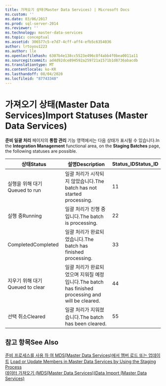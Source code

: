 ```yaml
---
title: 가져오기 상태(Master Data Services) | Microsoft Docs
ms.custom: ''
ms.date: 03/06/2017
ms.prod: sql-server-2014
ms.reviewer: ''
ms.technology: master-data-services
ms.topic: conceptual
ms.assetid: 306577c5-e7d7-4cff-aff4-efb5c6354036
author: lrtoyou1223
ms.author: lle
ms.openlocfilehash: 6307b4e138cc5523e496c8f4abb4f0bea0011a11
ms.sourcegitcommit: ad4d92dce894592a259721a1571b1d8736abacdb
ms.translationtype: MT
ms.contentlocale: ko-KR
ms.lasthandoff: 08/04/2020
ms.locfileid: "87743348"
---
```

# <a name="import-statuses-master-data-services"></a><span data-ttu-id="022dd-102">가져오기 상태(Master Data Services)</span><span class="sxs-lookup"><span data-stu-id="022dd-102">Import Statuses (Master Data Services)</span></span>
  <span data-ttu-id="022dd-103">**준비 일괄 처리** 페이지의 **통합 관리** 기능 영역에서는 다음 상태가 표시될 수 있습니다.</span><span class="sxs-lookup"><span data-stu-id="022dd-103">In the **Integration Management** functional area, on the **Staging Batches** page, the following statuses are possible.</span></span>  
  
|<span data-ttu-id="022dd-104">상태</span><span class="sxs-lookup"><span data-stu-id="022dd-104">Status</span></span>|<span data-ttu-id="022dd-105">설명</span><span class="sxs-lookup"><span data-stu-id="022dd-105">Description</span></span>|<span data-ttu-id="022dd-106">Status_ID</span><span class="sxs-lookup"><span data-stu-id="022dd-106">Status_ID</span></span>|  
|------------|-----------------|----------------|  
|<span data-ttu-id="022dd-107">실행을 위해 대기</span><span class="sxs-lookup"><span data-stu-id="022dd-107">Queued to run</span></span>|<span data-ttu-id="022dd-108">일괄 처리가 시작되지 않았습니다.</span><span class="sxs-lookup"><span data-stu-id="022dd-108">The batch has not started processing.</span></span>|<span data-ttu-id="022dd-109">1</span><span class="sxs-lookup"><span data-stu-id="022dd-109">1</span></span>|  
|<span data-ttu-id="022dd-110">실행 중</span><span class="sxs-lookup"><span data-stu-id="022dd-110">Running</span></span>|<span data-ttu-id="022dd-111">일괄 처리가 진행 중입니다.</span><span class="sxs-lookup"><span data-stu-id="022dd-111">The batch is processing.</span></span>|<span data-ttu-id="022dd-112">2</span><span class="sxs-lookup"><span data-stu-id="022dd-112">2</span></span>|  
|<span data-ttu-id="022dd-113">Completed</span><span class="sxs-lookup"><span data-stu-id="022dd-113">Completed</span></span>|<span data-ttu-id="022dd-114">일괄 처리가 완료되었습니다.</span><span class="sxs-lookup"><span data-stu-id="022dd-114">The batch has finished processing.</span></span>|<span data-ttu-id="022dd-115">3</span><span class="sxs-lookup"><span data-stu-id="022dd-115">3</span></span>|  
|<span data-ttu-id="022dd-116">지우기 위해 대기</span><span class="sxs-lookup"><span data-stu-id="022dd-116">Queued to clear</span></span>|<span data-ttu-id="022dd-117">일괄 처리가 완료되었으며 지워질 예정입니다.</span><span class="sxs-lookup"><span data-stu-id="022dd-117">The batch has finished processing and will be cleared.</span></span>|<span data-ttu-id="022dd-118">4</span><span class="sxs-lookup"><span data-stu-id="022dd-118">4</span></span>|  
|<span data-ttu-id="022dd-119">선택 취소</span><span class="sxs-lookup"><span data-stu-id="022dd-119">Cleared</span></span>|<span data-ttu-id="022dd-120">일괄 처리가 지워졌습니다.</span><span class="sxs-lookup"><span data-stu-id="022dd-120">The batch has been cleared.</span></span>|<span data-ttu-id="022dd-121">5</span><span class="sxs-lookup"><span data-stu-id="022dd-121">5</span></span>|  
  
## <a name="see-also"></a><span data-ttu-id="022dd-122">참고 항목</span><span class="sxs-lookup"><span data-stu-id="022dd-122">See Also</span></span>  
 <span data-ttu-id="022dd-123">[준비 프로세스를 사용 하 여 MDS(Master Data Services)에서 멤버 로드 또는 업데이트](add-update-and-delete-data-master-data-services.md) </span><span class="sxs-lookup"><span data-stu-id="022dd-123">[Load or Update Members in Master Data Services by Using the Staging Process](add-update-and-delete-data-master-data-services.md) </span></span>  
 [<span data-ttu-id="022dd-124">데이터 가져오기 &#40;MDS(Master Data Services)&#41;</span><span class="sxs-lookup"><span data-stu-id="022dd-124">Data Import &#40;Master Data Services&#41;</span></span>](overview-importing-data-from-tables-master-data-services.md)  
  
  

